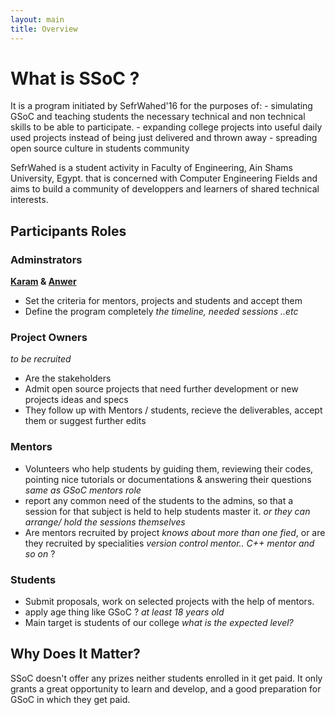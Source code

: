 ```yaml
---
layout: main
title: Overview
---
```


# What is SSoC ?
It is a program initiated by SefrWahed'16 for the purposes of:
    - simulating GSoC and teaching students the necessary technical and non technical skills to be able to participate.
    - expanding college projects into useful daily used projects instead of being just delivered and thrown away
    - spreading open source culture in students community

SefrWahed is a student activity in Faculty of Engineering, Ain Shams University, Egypt. that is concerned with Computer Engineering Fields and aims to build a community of developpers and learners of shared technical interests.

## Participants Roles

### Adminstrators

**[Karam](https://github.com/muhakh) & [Anwer](https://github.com/TOOTIS)**

- Set the criteria for mentors, projects and students and accept them
- Define the program completely *the timeline, needed sessions ..etc*

### Project Owners
*to be recruited*
- Are the stakeholders
- Admit open source projects that need further development or new projects ideas and specs
- They follow up with Mentors / students, recieve the deliverables, accept them or suggest further edits

### Mentors
- Volunteers who help students by guiding them, reviewing their codes, pointing nice tutorials or documentations & answering their questions *same as GSoC mentors role*
- report any common need of the students to the admins, so that a session for that subject is held to help students master it. *or they can arrange/ hold the sessions themselves*
- Are mentors recruited by project *knows about more than one fied*, or are they recruited by specialities *version control mentor.. C++ mentor and so on* ?

### Students
- Submit proposals, work on selected projects with the help of mentors.
- apply age thing like GSoC ? *at least 18 years old*
- Main target is students of our college *what is the expected level?*

## Why Does It Matter?
SSoC doesn't offer any prizes neither students enrolled in it get paid.
It only grants a great opportunity to learn and develop, and a good preparation for GSoC in which they get paid.